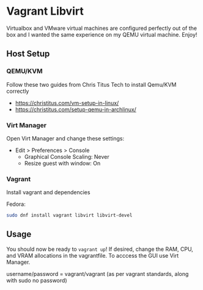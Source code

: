 # Vagrant Libvirt

Virtualbox and VMware virtual machines are configured perfectly out of the box and I wanted the same experience on my QEMU virtual machine. Enjoy!

## Host Setup

### QEMU/KVM

Follow these two guides from Chris Titus Tech to install Qemu/KVM correctly

- https://christitus.com/vm-setup-in-linux/
- https://christitus.com/setup-qemu-in-archlinux/

### Virt Manager

Open Virt Manager and change these settings:

- Edit > Preferences > Console
  - Graphical Console Scaling: Never
  - Resize guest with window: On

### Vagrant

Install vagrant and dependencies

Fedora:

```bash
sudo dnf install vagrant libvirt libvirt-devel
```

## Usage

You should now be ready to `vagrant up`! If desired, change the RAM, CPU, and VRAM allocations in the vagrantfile. To acccess the GUI use Virt Manager.

username/password = vagrant/vagrant (as per vagrant standards, along with sudo no password)

